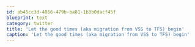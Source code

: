 ```yaml
---
id: ab45cc3d-4856-479b-ba81-1b3b0dacf45f
blueprint: text
category: twitter
title: 'Let the good times (aka migration from VSS to TFS) begin'
caption: 'Let the good times (aka migration from VSS to TFS) begin'
---
```


